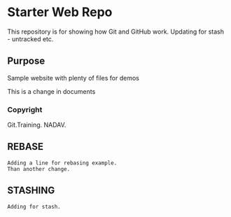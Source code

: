 # Starter Web Repo

This repository is for showing how Git and GitHub work.
Updating for stash - untracked etc.

## Purpose

Sample website with plenty of files for demos

This is a change in documents

### Copyright

Git.Training. NADAV.

## REBASE
	Adding a line for rebasing example. 
	Than another change.
	
## STASHING
	Adding for stash.
